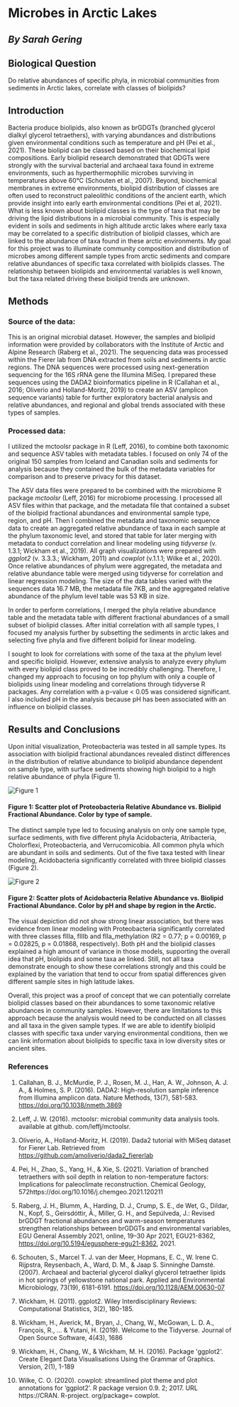 # Microbes in Arctic Lakes 
## _By Sarah Gering_

## **Biological Question**

Do relative abundances of specific phyla, in microbial communities from sediments in Arctic lakes, correlate with classes of biolipids?

## **Introduction**

Bacteria produce biolipids, also known as brGDGTs (branched glycerol dialkyl glycerol tetraethers), with varying abundances and distributions given environmental conditions such as temperature and pH (Pei et al., 2021). These biolipid can be classed based on their biochemical lipid compositions. Early biolipid research demonstrated that GDGTs were strongly with the survival bacterial and archaeal taxa found in extreme environments, such as hyperthermophilic microbes surviving in temperatures above 60°C (Schouten et al., 2007). Beyond, biochemical membranes in extreme environments, biolipid distribution of classes are often used to reconstruct paleolithic conditions of the ancient earth, which provide insight into early earth environmental conditions (Pei et al, 2021). What is less known about biolipid classes is the type of taxa that may be driving the lipid distributions in a microbial community. This is especially evident in soils and sediments in high altitude arctic lakes where early taxa may be correlated to a specific distribution of biolipid classes, which are linked to the abundance of taxa found in these arctic environments. My goal for this project was to illuminate community composition and distribution of microbes among different sample types from arctic sediments and compare relative abundances of specific taxa correlated with biolipids classes. The relationship between biolipids and environmental variables is well known, but the taxa related driving these biolipid trends are unknown.

## **Methods**

### Source of the data:

This is an original microbial dataset. However, the samples and biolipid information were provided by collaborators with the Institute of Arctic and Alpine Research (Raberg et al., 2021). The sequencing data was processed within the Fierer lab from DNA extracted from soils and sediments in arctic regions. The DNA sequences were processed using next-generation sequencing for the 16S rRNA gene the Illumina MiSeq. I prepared these sequences using the DADA2 bioinformatics pipeline in R (Callahan et al., 2016; Oliverio and Holland-Moritz, 2019) to create an ASV (amplicon sequence variants) table for further exploratory bacterial analysis and relative abundances, and regional and global trends associated with these types of samples.

### Processed data:

I utilized the mctoolsr package in R (Leff, 2016), to combine both taxonomic and sequence ASV tables with metadata tables. I focused on only 74 of the original 150 samples from Iceland and Canadian soils and sediments for analysis because they contained the bulk of the metadata variables for comparison and to preserve privacy for this dataset.

The ASV data files were prepared to be combined with the microbiome R package _mctoolsr_ (Leff, 2016) for microbiome processing. I processed all ASV files within that package, and the metadata file that contained a subset of the biolipid fractional abundances and environmental sample type, region, and pH. Then I combined the metadata and taxonomic sequence data to create an aggregated relative abundance of taxa in each sample at the phylum taxonomic level, and stored that table for later merging with metadata to conduct correlation and linear modeling using _tidyverse_ (v. 1.3.1; Wickham et al., 2019). All graph visualizations were prepared with _ggplot2_ (v. 3.3.3.; Wickham, 2011) and _cowplot_ (v.1.1.1; Wilke et al., 2020). Once relative abundances of phylum were aggregated, the metadata and relative abundance table were merged using tidyverse for correlation and linear regression modeling. The size of the data tables varied with the sequences data 16.7 MB, the metadata file 7KB, and the aggregated relative abundance of the phylum level table was 53 KB in size.

In order to perform correlations, I merged the phyla relative abundance table and the metadata table with different fractional abundances of a small subset of biolipid classes. After initial correlation with all sample types, I focused my analysis further by subsetting the sediments in arctic lakes and selecting five phyla and five different bolipid for linear modeling.

I sought to look for correlations with some of the taxa at the phylum level and specific biolipid. However, extensive analysis to analyze every phylum with every biolipid class proved to be incredibly challenging. Therefore, I changed my approach to focusing on top phylum with only a couple of biolipids using linear modeling and correlations through tidyverse R packages. Any correlation with a p-value < 0.05 was considered significant. I also included pH in the analysis because pH has been associated with an influence on biolipid classes.

## Results and Conclusions


Upon initial visualization, Proteobacteria was tested in all sample types. Its association with biolipid fractional abundances revealed distinct differences in the distribution of relative abundance to biolipid abundance dependent on sample type, with surface sediments showing high biolipid to a high relative abundance of phyla (Figure 1).

![Figure 1](https://github.com/smgering/CompBioLabsAndHW/blob/main/Labs/Independent_Project/Data_Workflow/Proteo_AllSample.jpeg)

#### Figure 1: Scatter plot of Proteobacteria Relative Abundance vs. Biolipid Fractional Abundance. Color by type of sample.

The distinct sample type led to focusing analysis on only one sample type, surface sediments, with five different phyla Acidobacteria, Atribacteria, Cholorflexi, Proteobacteria, and Verrucomicobia. All common phyla which are abundant in soils and sediments. Out of the five taxa tested with linear modeling, Acidobacteria significantly correlated with three biolipid classes (Figure 2).

![Figure 2](https://github.com/smgering/CompBioLabsAndHW/blob/main/Labs/Independent_Project/Data_Workflow/Acidobacteria.jpeg)
#### Figure 2: Scatter plots of Acidobacteria Relative Abundance vs. Biolipid Fractional Abundance. Color by pH and shape by region in the Arctic.

The visual depiction did not show strong linear association, but there was evidence from linear modeling with Proteobacteria significantly correlated with three classes fIIIa, fIIIb and fIIa_methylation (R2 = 0.77; p = 0.00169, p = 0.02825, p = 0.01868, respectively). Both pH and the biolipid classes explained a high amount of variance in those models, supporting the overall idea that pH, biolipids and some taxa ae linked. Still, not all taxa demonstrate enough to show these correlations strongly and this could be explained by the variation that tend to occur from spatial differences given different sample sites in high latitude lakes.

Overall, this project was a proof of concept that we can potentially correlate biolipid classes based on their abundances to some taxonomic relative abundances in community samples. However, there are limitations to this approach because the analysis would need to be conducted on all classes and all taxa in the given sample types. If we are able to identify biolipid classes with specific taxa under varying environmental conditions, then we can link information about biolipids to specific taxa in low diversity sites or ancient sites.

### **References**

1. Callahan, B. J., McMurdie, P. J., Rosen, M. J., Han, A. W., Johnson, A. J. A., & Holmes, S. P. (2016). DADA2: High-resolution sample inference from Illumina amplicon data. Nature Methods, 13(7), 581-583. https://doi.org/10.1038/nmeth.3869

2. Leff, J. W. (2016). mctoolsr: microbial community data analysis tools. available at github. com/leffj/mctoolsr.

3. Oliverio, A., Holland-Moritz, H. (2019). Dada2 tutorial with MiSeq dataset for Fierer Lab. Retrieved from https://github.com/amoliverio/dada2_fiererlab

4. Pei, H., Zhao, S., Yang, H., & Xie, S. (2021). Variation of branched tetraethers with soil depth in relation to non-temperature factors: Implications for paleoclimate reconstruction. Chemical Geology, 572https://doi.org/10.1016/j.chemgeo.2021.120211

5. Raberg, J. H., Blumm, A., Harding, D. J., Crump, S. E., de Wet, G., Dildar, N., Kopf, S., Geirsdóttir, Á., Miller, G. H., and Sepúlveda, J.: Revised brGDGT fractional abundances and warm-season temperatures strengthen relationships between brGDGTs and environmental variables, EGU General Assembly 2021, online, 19–30 Apr 2021, EGU21-8362, https://doi.org/10.5194/egusphere-egu21-8362, 2021.

6. Schouten, S., Marcel T. J. van der Meer, Hopmans, E. C., W. Irene C. Rijpstra, Reysenbach, A., Ward, D. M., & Jaap S. Sinninghe Damsté. (2007). Archaeal and bacterial glycerol dialkyl glycerol tetraether lipids in hot springs of yellowstone national park. Applied and Environmental Microbiology, 73(19), 6181-6191. https://doi.org/10.1128/AEM.00630-07

7. Wickham, H. (2011). ggplot2. Wiley Interdisciplinary Reviews: Computational Statistics, 3(2), 180-185.

8. Wickham, H., Averick, M., Bryan, J., Chang, W., McGowan, L. D. A., François, R., ... & Yutani, H. (2019). Welcome to the Tidyverse. Journal of Open Source Software, 4(43), 1686

9. Wickham, H., Chang, W., & Wickham, M. H. (2016). Package 'ggplot2'. Create Elegant Data Visualisations Using the Grammar of Graphics. Version, 2(1), 1-189

10. Wilke, C. O. (2020). cowplot: streamlined plot theme and plot annotations for ‘ggplot2’. R package version 0.9. 2; 2017. URL https://CRAN. R-project. org/package= cowplot.
